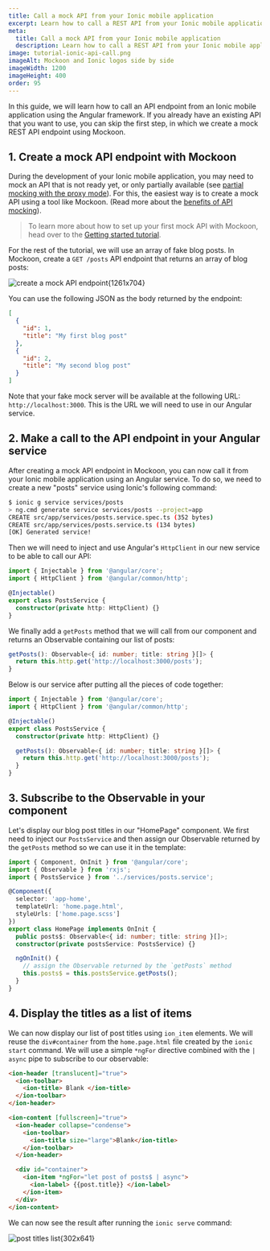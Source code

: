 ```yaml
---
title: Call a mock API from your Ionic mobile application
excerpt: Learn how to call a REST API from your Ionic mobile application and mock it using Mockoon API mocking tools
meta:
  title: Call a mock API from your Ionic mobile application
  description: Learn how to call a REST API from your Ionic mobile application and mock it using Mockoon API mocking tools
image: tutorial-ionic-api-call.png
imageAlt: Mockoon and Ionic logos side by side
imageWidth: 1200
imageHeight: 400
order: 95
---
```


In this guide, we will learn how to call an API endpoint from an Ionic mobile application using the Angular framework. If you already have an existing API that you want to use, you can skip the first step, in which we create a mock REST API endpoint using Mockoon.

## 1. Create a mock API endpoint with Mockoon

During the development of your Ionic mobile application, you may need to mock an API that is not ready yet, or only partially available (see [partial mocking with the proxy mode](docs:proxy-mode)). For this, the easiest way is to create a mock API using a tool like Mockoon. (Read more about the [benefits of API mocking](/use-cases/)).

> To learn more about how to set up your first mock API with Mockoon, head over to the [Getting started tutorial](tutorials:getting-started).

For the rest of the tutorial, we will use an array of fake blog posts. In Mockoon, create a `GET /posts` API endpoint that returns an array of blog posts:

![create a mock API endpoint{1261x704}](/images/tutorials/blog-posts-mock-endpoint.png)

You can use the following JSON as the body returned by the endpoint:

```json
[
  {
    "id": 1,
    "title": "My first blog post"
  },
  {
    "id": 2,
    "title": "My second blog post"
  }
]
```

Note that your fake mock server will be available at the following URL: `http://localhost:3000`. This is the URL we will need to use in our Angular service.

## 2. Make a call to the API endpoint in your Angular service

After creating a mock API endpoint in Mockoon, you can now call it from your Ionic mobile application using an Angular service.
To do so, we need to create a new "posts" service using Ionic's following command:

```bash
$ ionic g service services/posts
> ng.cmd generate service services/posts --project=app
CREATE src/app/services/posts.service.spec.ts (352 bytes)
CREATE src/app/services/posts.service.ts (134 bytes)
[OK] Generated service!
```

Then we will need to inject and use Angular's `HttpClient` in our new service to be able to call our API:

```typescript
import { Injectable } from '@angular/core';
import { HttpClient } from '@angular/common/http';

@Injectable()
export class PostsService {
  constructor(private http: HttpClient) {}
}
```

We finally add a `getPosts` method that we will call from our component and returns an Observable containing our list of posts:

```typescript
getPosts(): Observable<{ id: number; title: string }[]> {
  return this.http.get('http://localhost:3000/posts');
}
```

Below is our service after putting all the pieces of code together:

```typescript
import { Injectable } from '@angular/core';
import { HttpClient } from '@angular/common/http';

@Injectable()
export class PostsService {
  constructor(private http: HttpClient) {}

  getPosts(): Observable<{ id: number; title: string }[]> {
    return this.http.get('http://localhost:3000/posts');
  }
}
```

## 3. Subscribe to the Observable in your component

Let's display our blog post titles in our "HomePage" component. We first need to inject our `PostsService` and then assign our Observable returned by the `getPosts` method so we can use it in the template:

```typescript
import { Component, OnInit } from '@angular/core';
import { Observable } from 'rxjs';
import { PostsService } from '../services/posts.service';

@Component({
  selector: 'app-home',
  templateUrl: 'home.page.html',
  styleUrls: ['home.page.scss']
})
export class HomePage implements OnInit {
  public posts$: Observable<{ id: number; title: string }[]>;
  constructor(private postsService: PostsService) {}

  ngOnInit() {
    // assign the Observable returned by the `getPosts` method
    this.posts$ = this.postsService.getPosts();
  }
}
```

## 4. Display the titles as a list of items

We can now display our list of post titles using `ion_item` elements. We will reuse the `div#container` from the `home.page.html` file created by the `ionic start` command. We will use a simple `*ngFor` directive combined with the `| async` pipe to subscribe to our observable:

```html
<ion-header [translucent]="true">
  <ion-toolbar>
    <ion-title> Blank </ion-title>
  </ion-toolbar>
</ion-header>

<ion-content [fullscreen]="true">
  <ion-header collapse="condense">
    <ion-toolbar>
      <ion-title size="large">Blank</ion-title>
    </ion-toolbar>
  </ion-header>

  <div id="container">
    <ion-item *ngFor="let post of posts$ | async">
      <ion-label> {{post.title}} </ion-label>
    </ion-item>
  </div>
</ion-content>
```

We can now see the result after running the `ionic serve` command:

![post titles list{302x641}](/images/tutorials/ionic-api-call/posts-list.png)
